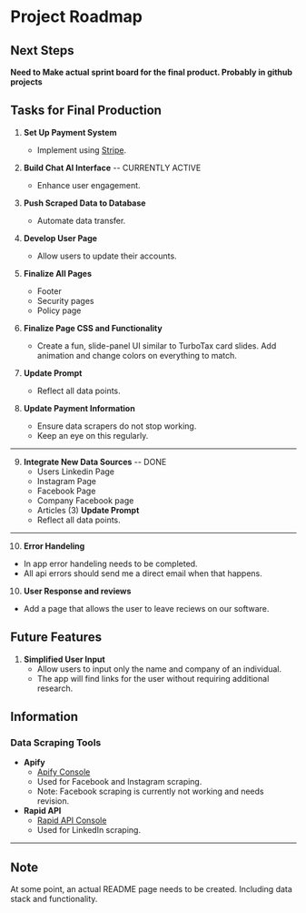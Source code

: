 # Project Roadmap

## Next Steps
**Need to Make actual sprint board for the final product. Probably in github projects**

## Tasks for Final Production
1. **Set Up Payment System**
   - Implement using [Stripe](https://stripe.com).

2. **Build Chat AI Interface** -- CURRENTLY ACTIVE
   - Enhance user engagement.
3. **Push Scraped Data to Database**
   - Automate data transfer.
4. **Develop User Page**
   - Allow users to update their accounts.
5. **Finalize All Pages**
   - Footer
   - Security pages
   - Policy page
6. **Finalize Page CSS and Functionality**
   - Create a fun, slide-panel UI similar to TurboTax card slides. Add animation and change colors on everything to match.
7. **Update Prompt**
   - Reflect all data points.
8. **Update Payment Information**
   - Ensure data scrapers do not stop working.
   - Keep an eye on this regularly.

---
9. **Integrate New Data Sources** -- DONE 
   - Users Linkedin Page
   - Instagram Page
   - Facebook Page
   - Company Facebook page
   - Articles (3)
    **Update Prompt**
    - Reflect all data points.
---

10. **Error Handeling**
   - In app error handeling needs to be completed.
   - All api errors should send me a direct email when that happens.

10. **User Response and reviews**
   - Add a page that allows the user to leave reciews on our software.

## Future Features
1. **Simplified User Input**
   - Allow users to input only the name and company of an individual.
   - The app will find links for the user without requiring additional research.

## Information

### Data Scraping Tools
- **Apify**
  - [Apify Console](https://console.apify.com)
  - Used for Facebook and Instagram scraping.
  - Note: Facebook scraping is currently not working and needs revision.
- **Rapid API**
  - [Rapid API Console](https://rapidapi.com)
  - Used for LinkedIn scraping.

---

## Note
At some point, an actual README page needs to be created. Including data stack and functionality.
